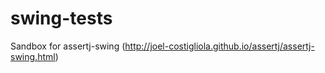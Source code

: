 # swing-tests
Sandbox for assertj-swing (http://joel-costigliola.github.io/assertj/assertj-swing.html)
